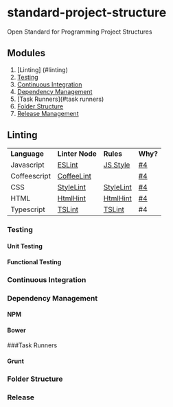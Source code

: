 # standard-project-structure
Open Standard for Programming Project Structures

## Modules

1. [Linting] (#linting) 
2. [Testing](#testing)
3. [Continuous Integration](#continuous-integration)
4. [Dependency Management](#dependancy-management)
5. [Task Runners](#task runners)
6. [Folder Structure](#folder-structure)
7. [Release Management](#release-management)

## Linting

<table>
<tr>
<td><b>Language</td>
<td><b> Linter Node</td><td><b>Rules</td><td><b>Why?</td>
</tr>
<tr>
<td>Javascript</td>
<td> <a href="https://github.com/eslint/eslint/"> ESLint </a> </td>
<td> <a href="https://github.com/airbnb/javascript"> JS Style </a> </td>
<td> <a href="https://github.com/rcorp/standard-project-structure/issues/6"> #4 </a> </td>
</tr>
<tr>
<td>Coffeescript</td>
<td> <a href="https://github.com/clutchski/coffeelinta"> CoffeeLint </a> </td>
<td> </td>
<td> <a href="https://github.com/rcorp/standard-project-structure/issues/4"> #4 </a> </td>
</tr>
<tr>
<td>CSS</td>
<td> <a href="https://github.com/CSSLint/csslint"> StyleLint </a> </td>
<td> <a href="https://github.com/stylelint/stylelint-config-standard"> StyleLint </a> </td>
<td> <a href="https://github.com/rcorp/standard-project-structure/issues/11"> #4 </a> </td>
</tr>
<tr>
<td>HTML</td>
<td> <a href="https://github.com/yaniswang/HTMLHint"> HtmlHint </a> </td>
<td> <a href="https://github.com/yaniswang/HTMLHint"> HtmlHint </a> </td>
<td> <a href="https://github.com/rcorp/standard-project-structure/issues/13"> #4 </a> </t
</tr>
<tr>
<td>Typescript</td>
<td> <a href="https://github.com/palantir/tslint"> TSLint </a> </td>
<td> <a href="https://github.com/Microsoft/tslint-microsoft-contrib/blob/master/tslint.json"> TSLint </a> </td>
<td> <a "https://github.com/rcorp/standard-project-structure/issues/15"> #4 </a> </td>
</tr>
</table>

### Testing
 
#### Unit Testing

#### Functional Testing
 
### Continuous Integration

### Dependency Management
 
#### NPM
 
#### Bower

###Task Runners
 
#### Grunt
 
### Folder Structure
 
### Release 


 


